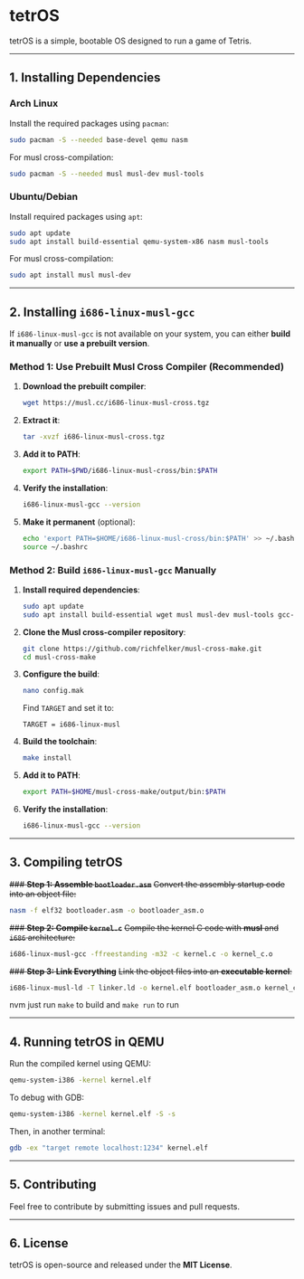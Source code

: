 # tetrOS

tetrOS is a simple, bootable OS designed to run a game of Tetris.

---

## **1. Installing Dependencies**

### **Arch Linux**
Install the required packages using `pacman`:
```bash
sudo pacman -S --needed base-devel qemu nasm
```
For musl cross-compilation:
```bash
sudo pacman -S --needed musl musl-dev musl-tools
```

### **Ubuntu/Debian**
Install required packages using `apt`:
```bash
sudo apt update
sudo apt install build-essential qemu-system-x86 nasm musl-tools
```
For musl cross-compilation:
```bash
sudo apt install musl musl-dev
```

---

## **2. Installing `i686-linux-musl-gcc`**

If `i686-linux-musl-gcc` is not available on your system, you can either **build it manually** or **use a prebuilt version**.

### **Method 1: Use Prebuilt Musl Cross Compiler (Recommended)**
1. **Download the prebuilt compiler**:
   ```bash
   wget https://musl.cc/i686-linux-musl-cross.tgz
   ```
2. **Extract it**:
   ```bash
   tar -xvzf i686-linux-musl-cross.tgz
   ```
3. **Add it to PATH**:
   ```bash
   export PATH=$PWD/i686-linux-musl-cross/bin:$PATH
   ```
4. **Verify the installation**:
   ```bash
   i686-linux-musl-gcc --version
   ```
5. **Make it permanent** (optional):
   ```bash
   echo 'export PATH=$HOME/i686-linux-musl-cross/bin:$PATH' >> ~/.bashrc
   source ~/.bashrc
   ```

### **Method 2: Build `i686-linux-musl-gcc` Manually**
1. **Install required dependencies**:
   ```bash
   sudo apt update
   sudo apt install build-essential wget musl musl-dev musl-tools gcc-multilib
   ```
2. **Clone the Musl cross-compiler repository**:
   ```bash
   git clone https://github.com/richfelker/musl-cross-make.git
   cd musl-cross-make
   ```
3. **Configure the build**:
   ```bash
   nano config.mak
   ```
   Find `TARGET` and set it to:
   ```
   TARGET = i686-linux-musl
   ```
4. **Build the toolchain**:
   ```bash
   make install
   ```
5. **Add it to PATH**:
   ```bash
   export PATH=$HOME/musl-cross-make/output/bin:$PATH
   ```
6. **Verify the installation**:
   ```bash
   i686-linux-musl-gcc --version
   ```

---

## **3. Compiling tetrOS**

~~### **Step 1: Assemble `bootloader.asm`**~~
~~Convert the assembly startup code into an object file:~~
```bash
nasm -f elf32 bootloader.asm -o bootloader_asm.o
```

~~### **Step 2: Compile `kernel.c`**~~
~~Compile the kernel C code with **musl** and `i686` architecture:~~
```bash
i686-linux-musl-gcc -ffreestanding -m32 -c kernel.c -o kernel_c.o
```

~~### **Step 3: Link Everything**~~
~~Link the object files into an **executable kernel**:~~
```bash
i686-linux-musl-ld -T linker.ld -o kernel.elf bootloader_asm.o kernel_c.o
```
nvm just run ``make`` to build and ``make run`` to run

---

## **4. Running tetrOS in QEMU**
Run the compiled kernel using QEMU:
```bash
qemu-system-i386 -kernel kernel.elf
```

To debug with GDB:
```bash
qemu-system-i386 -kernel kernel.elf -S -s
```
Then, in another terminal:
```bash
gdb -ex "target remote localhost:1234" kernel.elf
```

---

## **5. Contributing**
Feel free to contribute by submitting issues and pull requests.

---

## **6. License**
tetrOS is open-source and released under the **MIT License**.
